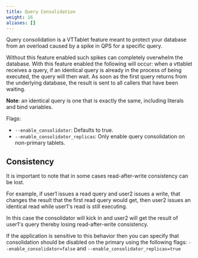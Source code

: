 ```yaml
---
title: Query Consolidation
weight: 16
aliases: []
---
```

Query consolidation is a VTTablet feature meant to protect your database from an overload caused by a spike in QPS for a specific query.

Without this feature enabled such spikes can completely overwhelm the database. With this feature enabled the following will occur: when a vttablet receives a query, if an identical query is already in the process of being executed, the query will then wait.
As soon as the first query returns from the underlying database, the result is sent to all callers that have been waiting.

**Note**: an identical query is one that is exactly the same, including literals and bind variables.

Flags:

* `--enable_consolidator`: Defaults to true.
* `--enable_consolidator_replicas`: Only enable query consolidation on non-primary tablets.

## Consistency

It is important to note that in some cases read-after-write consistency can be lost.

For example, if user1 issues a read query and user2 issues a write, that changes the result that the first read query would get, then user2 issues an identical read while user1's read is still executing.

In this case the consolidator will kick in and user2 will get the result of user1's query thereby losing read-after-write consistency.

If the application is sensitive to this behavior then you can specify that consolidation should be disabled on the primary using the following flags: `--enable_consolidator=false` and `--enable_consolidator_replicas=true`

